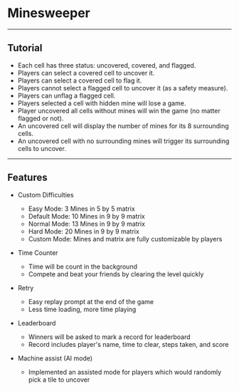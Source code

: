 # Minesweeper

***

## Tutorial
- Each cell has three status: uncovered, covered, and flagged.                                                         
- Players can select a covered cell to uncover it.                                                                         
- Players can select a covered cell to flag it.                                                                         
- Players cannot select a flagged cell to uncover it (as a safety measure).                                           
- Players can unflag a flagged cell.                                                                                 
- Players selected a cell with hidden mine will lose a game.                                                        
- Player uncovered all cells without mines will win the game (no matter flagged or not).                           
- An uncovered cell will display the number of mines for its 8 surrounding cells.                                         
- An  uncovered  cell  with  no  surrounding  mines  will  trigger its  surrounding  cells  to  uncover.

***

## Features
- Custom Difficulties
  - Easy Mode: 3 Mines in 5 by 5 matrix
  - Default Mode: 10 Mines in 9 by 9 matrix
  - Normal Mode: 13 Mines in 9 by 9 matrix
  - Hard Mode: 20 Mines in 9 by 9 matrix
  - Custom Mode: Mines and matrix are fully customizable by players

- Time Counter
  - Time will be count in the background
  - Compete and beat your friends by clearing the level quickly

- Retry
  - Easy replay prompt at the end of the game
  - Less time loading, more time playing

- Leaderboard
  - Winners will be asked to mark a record for leaderboard
  - Record includes player's name, time to clear, steps taken, and score

- Machine assist (AI mode)
  - Implemented an assisted mode for players which would randomly pick a tile to uncover

